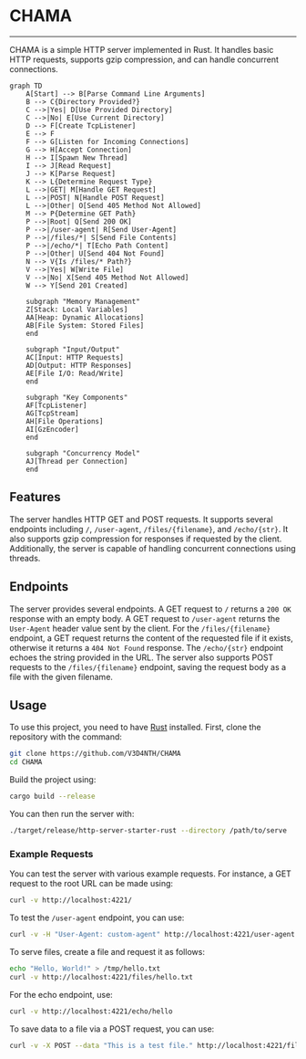 # CHAMA

------

CHAMA is a simple HTTP server implemented in Rust. It handles basic HTTP requests, supports gzip compression, and can handle concurrent connections.

```mermaid
graph TD
    A[Start] --> B[Parse Command Line Arguments]
    B --> C{Directory Provided?}
    C -->|Yes| D[Use Provided Directory]
    C -->|No| E[Use Current Directory]
    D --> F[Create TcpListener]
    E --> F
    F --> G[Listen for Incoming Connections]
    G --> H[Accept Connection]
    H --> I[Spawn New Thread]
    I --> J[Read Request]
    J --> K[Parse Request]
    K --> L{Determine Request Type}
    L -->|GET| M[Handle GET Request]
    L -->|POST| N[Handle POST Request]
    L -->|Other| O[Send 405 Method Not Allowed]
    M --> P{Determine GET Path}
    P -->|Root| Q[Send 200 OK]
    P -->|/user-agent| R[Send User-Agent]
    P -->|/files/*| S[Send File Contents]
    P -->|/echo/*| T[Echo Path Content]
    P -->|Other| U[Send 404 Not Found]
    N --> V{Is /files/* Path?}
    V -->|Yes| W[Write File]
    V -->|No| X[Send 405 Method Not Allowed]
    W --> Y[Send 201 Created]
    
    subgraph "Memory Management"
    Z[Stack: Local Variables]
    AA[Heap: Dynamic Allocations]
    AB[File System: Stored Files]
    end
    
    subgraph "Input/Output"
    AC[Input: HTTP Requests]
    AD[Output: HTTP Responses]
    AE[File I/O: Read/Write]
    end
    
    subgraph "Key Components"
    AF[TcpListener]
    AG[TcpStream]
    AH[File Operations]
    AI[GzEncoder]
    end
    
    subgraph "Concurrency Model"
    AJ[Thread per Connection]
    end
```
<!-- Mermaid graph credit goes to aadhavr --->

## Features

The server handles HTTP GET and POST requests. It supports several endpoints including `/`, `/user-agent`, `/files/{filename}`, and `/echo/{str}`. It also supports gzip compression for responses if requested by the client. Additionally, the server is capable of handling concurrent connections using threads.

## Endpoints

The server provides several endpoints. A GET request to `/` returns a `200 OK` response with an empty body. A GET request to `/user-agent` returns the `User-Agent` header value sent by the client. For the `/files/{filename}` endpoint, a GET request returns the content of the requested file if it exists, otherwise it returns a `404 Not Found` response. The `/echo/{str}` endpoint echoes the string provided in the URL. The server also supports POST requests to the `/files/{filename}` endpoint, saving the request body as a file with the given filename.



## Usage

To use this project, you need to have [Rust](https://www.rust-lang.org/tools/install) installed. First, clone the repository with the command:
```sh
git clone https://github.com/V3D4NTH/CHAMA
cd CHAMA
```
Build the project using:
```sh
cargo build --release
```
You can then run the server with:
```sh
./target/release/http-server-starter-rust --directory /path/to/serve
```

### Example Requests

You can test the server with various example requests. For instance, a GET request to the root URL can be made using:
```sh
curl -v http://localhost:4221/
```
To test the `/user-agent` endpoint, you can use:
```sh
curl -v -H "User-Agent: custom-agent" http://localhost:4221/user-agent
```
To serve files, create a file and request it as follows:
```sh
echo "Hello, World!" > /tmp/hello.txt
curl -v http://localhost:4221/files/hello.txt
```
For the echo endpoint, use:
```sh
curl -v http://localhost:4221/echo/hello
```
To save data to a file via a POST request, you can use:
```sh
curl -v -X POST --data "This is a test file." http://localhost:4221/files/test.txt
```
